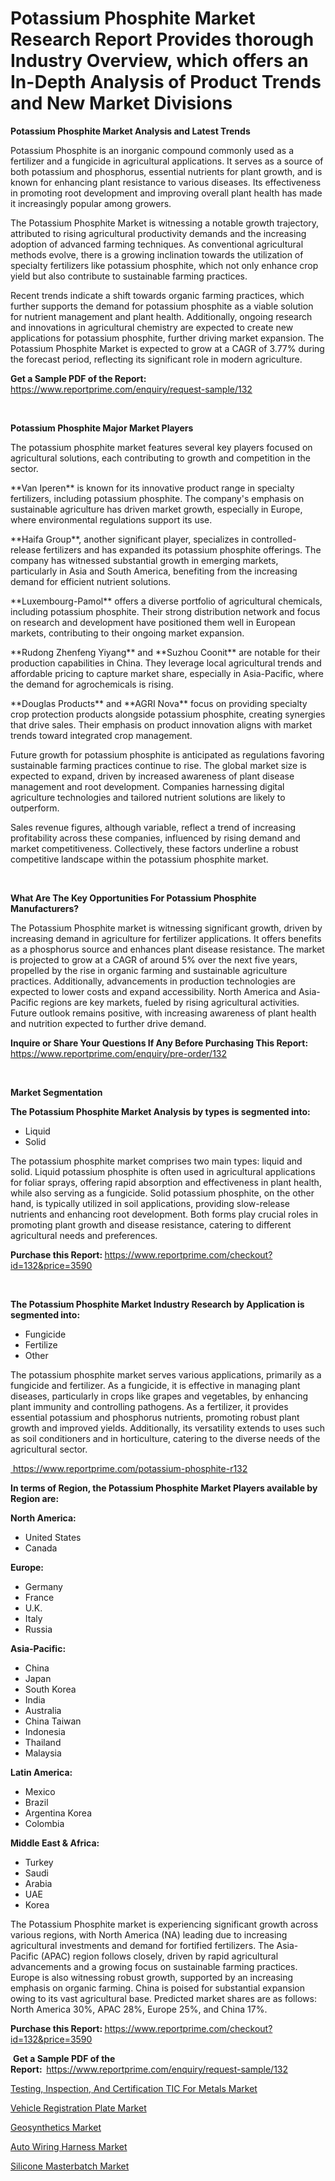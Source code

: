 <p><h1>Potassium Phosphite Market Research Report Provides thorough Industry Overview, which offers an In-Depth Analysis of Product Trends and New Market Divisions</h1></p><p><strong>Potassium Phosphite Market Analysis and Latest Trends</strong></p>
<p><p>Potassium Phosphite is an inorganic compound commonly used as a fertilizer and a fungicide in agricultural applications. It serves as a source of both potassium and phosphorus, essential nutrients for plant growth, and is known for enhancing plant resistance to various diseases. Its effectiveness in promoting root development and improving overall plant health has made it increasingly popular among growers.</p><p>The Potassium Phosphite Market is witnessing a notable growth trajectory, attributed to rising agricultural productivity demands and the increasing adoption of advanced farming techniques. As conventional agricultural methods evolve, there is a growing inclination towards the utilization of specialty fertilizers like potassium phosphite, which not only enhance crop yield but also contribute to sustainable farming practices.</p><p>Recent trends indicate a shift towards organic farming practices, which further supports the demand for potassium phosphite as a viable solution for nutrient management and plant health. Additionally, ongoing research and innovations in agricultural chemistry are expected to create new applications for potassium phosphite, further driving market expansion. The Potassium Phosphite Market is expected to grow at a CAGR of 3.77% during the forecast period, reflecting its significant role in modern agriculture.</p></p>
<p><strong>Get a Sample PDF of the Report:&nbsp;</strong> <a href="https://www.reportprime.com/enquiry/request-sample/132">https://www.reportprime.com/enquiry/request-sample/132</a></p>
<p>&nbsp;</p>
<p><strong>Potassium Phosphite Major Market Players</strong></p>
<p><p>The potassium phosphite market features several key players focused on agricultural solutions, each contributing to growth and competition in the sector.</p><p>**Van Iperen** is known for its innovative product range in specialty fertilizers, including potassium phosphite. The company's emphasis on sustainable agriculture has driven market growth, especially in Europe, where environmental regulations support its use. </p><p>**Haifa Group**, another significant player, specializes in controlled-release fertilizers and has expanded its potassium phosphite offerings. The company has witnessed substantial growth in emerging markets, particularly in Asia and South America, benefiting from the increasing demand for efficient nutrient solutions.</p><p>**Luxembourg-Pamol** offers a diverse portfolio of agricultural chemicals, including potassium phosphite. Their strong distribution network and focus on research and development have positioned them well in European markets, contributing to their ongoing market expansion.</p><p>**Rudong Zhenfeng Yiyang** and **Suzhou Coonit** are notable for their production capabilities in China. They leverage local agricultural trends and affordable pricing to capture market share, especially in Asia-Pacific, where the demand for agrochemicals is rising.</p><p>**Douglas Products** and **AGRI Nova** focus on providing specialty crop protection products alongside potassium phosphite, creating synergies that drive sales. Their emphasis on product innovation aligns with market trends toward integrated crop management.</p><p>Future growth for potassium phosphite is anticipated as regulations favoring sustainable farming practices continue to rise. The global market size is expected to expand, driven by increased awareness of plant disease management and root development. Companies harnessing digital agriculture technologies and tailored nutrient solutions are likely to outperform.</p><p>Sales revenue figures, although variable, reflect a trend of increasing profitability across these companies, influenced by rising demand and market competitiveness. Collectively, these factors underline a robust competitive landscape within the potassium phosphite market.</p></p>
<p>&nbsp;</p>
<p><strong>What Are The Key Opportunities For Potassium Phosphite Manufacturers?</strong></p>
<p><p>The Potassium Phosphite market is witnessing significant growth, driven by increasing demand in agriculture for fertilizer applications. It offers benefits as a phosphorus source and enhances plant disease resistance. The market is projected to grow at a CAGR of around 5% over the next five years, propelled by the rise in organic farming and sustainable agriculture practices. Additionally, advancements in production technologies are expected to lower costs and expand accessibility. North America and Asia-Pacific regions are key markets, fueled by rising agricultural activities. Future outlook remains positive, with increasing awareness of plant health and nutrition expected to further drive demand.</p></p>
<p><strong>Inquire or Share Your Questions If Any Before Purchasing This Report:</strong> <a href="https://www.reportprime.com/enquiry/pre-order/132">https://www.reportprime.com/enquiry/pre-order/132</a></p>
<p>&nbsp;</p>
<p><strong>Market Segmentation</strong></p>
<p><strong>The Potassium Phosphite Market Analysis by types is segmented into:</strong></p>
<p><ul><li>Liquid</li><li>Solid</li></ul></p>
<p><p>The potassium phosphite market comprises two main types: liquid and solid. Liquid potassium phosphite is often used in agricultural applications for foliar sprays, offering rapid absorption and effectiveness in plant health, while also serving as a fungicide. Solid potassium phosphite, on the other hand, is typically utilized in soil applications, providing slow-release nutrients and enhancing root development. Both forms play crucial roles in promoting plant growth and disease resistance, catering to different agricultural needs and preferences.</p></p>
<p><strong>Purchase this Report:&nbsp;</strong><a href="https://www.reportprime.com/checkout?id=132&price=3590">https://www.reportprime.com/checkout?id=132&price=3590</a></p>
<p>&nbsp;</p>
<p><strong>The Potassium Phosphite Market Industry Research by Application is segmented into:</strong></p>
<p><ul><li>Fungicide</li><li>Fertilize</li><li>Other</li></ul></p>
<p><p>The potassium phosphite market serves various applications, primarily as a fungicide and fertilizer. As a fungicide, it is effective in managing plant diseases, particularly in crops like grapes and vegetables, by enhancing plant immunity and controlling pathogens. As a fertilizer, it provides essential potassium and phosphorus nutrients, promoting robust plant growth and improved yields. Additionally, its versatility extends to uses such as soil conditioners and in horticulture, catering to the diverse needs of the agricultural sector.</p></p>
<p><a href="https://www.reportprime.com/potassium-phosphite-r132">&nbsp;https://www.reportprime.com/potassium-phosphite-r132</a></p>
<p><strong>In terms of Region, the Potassium Phosphite Market Players available by Region are:</strong></p>
<p>
    <p> <strong> North America: </strong>
        <ul>
            <li>United States</li>
            <li>Canada</li>
        </ul>
        </p> 
    <p> <strong> Europe: </strong>
        <ul>
            <li>Germany</li>
            <li>France</li>
            <li>U.K.</li>
            <li>Italy</li>
            <li>Russia</li>
        </ul>
        </p> 
    <p> <strong> Asia-Pacific: </strong>
        <ul>
            <li>China</li>
            <li>Japan</li>
            <li>South Korea</li>
            <li>India</li>
            <li>Australia</li>
            <li>China Taiwan</li>
            <li>Indonesia</li>
            <li>Thailand</li>
            <li>Malaysia</li>
        </ul>
        </p> 
    <p> <strong> Latin America: </strong>
        <ul>
            <li>Mexico</li>
            <li>Brazil</li>
            <li>Argentina Korea</li>
            <li>Colombia</li>
        </ul>
        </p> 
    <p> <strong> Middle East & Africa: </strong>
        <ul>
            <li>Turkey</li>
            <li>Saudi</li>
            <li>Arabia</li>
            <li>UAE</li>
            <li>Korea</li>
        </ul>
    </p>
    </p>
<p><p>The Potassium Phosphite market is experiencing significant growth across various regions, with North America (NA) leading due to increasing agricultural investments and demand for fortified fertilizers. The Asia-Pacific (APAC) region follows closely, driven by rapid agricultural advancements and a growing focus on sustainable farming practices. Europe is also witnessing robust growth, supported by an increasing emphasis on organic farming. China is poised for substantial expansion owing to its vast agricultural base. Predicted market shares are as follows: North America 30%, APAC 28%, Europe 25%, and China 17%.</p></p>
<p><strong>Purchase this Report: </strong><a href="https://www.reportprime.com/checkout?id=132&price=3590">https://www.reportprime.com/checkout?id=132&price=3590</a></p>
<p>&nbsp;<strong>Get a Sample PDF of the Report:&nbsp;&nbsp;</strong><a href="https://www.reportprime.com/enquiry/request-sample/132">https://www.reportprime.com/enquiry/request-sample/132</a></p>
<p><strong></strong></p>
<p><p><a href="https://www.linkedin.com/pulse/testing-inspection-certification-tic-metals-market-size-share-y0nyc?trackingId=4p4iythMS7iv7VbszOID0g%3D%3D">Testing, Inspection, And Certification TIC For Metals Market</a></p><p><a href="https://issuu.com/reportprime-2/docs/vehicle-registration-plate-market-s_145e197b19e294">Vehicle Registration Plate Market</a></p><p><a href="https://github.com/CliffMedina6/Market-Research-Report-List-6/blob/main/geosynthetics-market.md">Geosynthetics Market</a></p><p><a href="https://issuu.com/reportprime-2/docs/auto-wiring-harness-market-size-203_4c199e6ebd638d">Auto Wiring Harness Market</a></p><p><a href="https://github.com/provorikovar/Market-Research-Report-List-6/blob/main/silicone-masterbatch-market.md">Silicone Masterbatch Market</a></p></p>